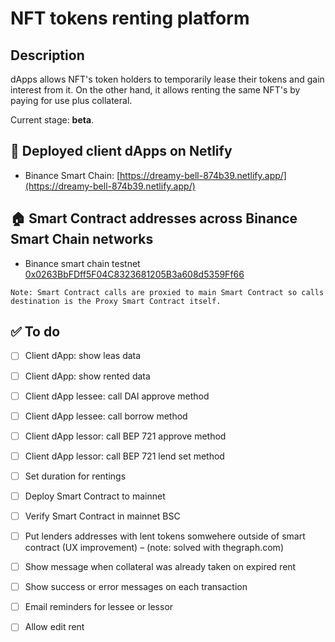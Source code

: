 # NFT tokens renting platform

##  Description

dApps allows NFT's token holders to temporarily lease their tokens and gain interest from it.
On the other hand, it allows renting the same NFT's by paying for use plus collateral.

Current stage: **beta**.

## 🏹 Deployed client dApps on Netlify
- Binance Smart Chain: [https://dreamy-bell-874b39.netlify.app/](https://dreamy-bell-874b39.netlify.app/)

## 🏠 Smart Contract addresses across Binance Smart Chain networks

- Binance smart chain testnet [0x0263BbFDff5F04C8323681205B3a608d5359Ff66](https://testnet.bscscan.com/address/0x0263BbFDff5F04C8323681205B3a608d5359Ff66)

```
Note: Smart Contract calls are proxied to main Smart Contract so calls destination is the Proxy Smart Contract itself.
```

## ✅ To do
- [ ] Client dApp: show leas data
- [ ] Client dApp: show rented data
- [ ] Client dApp lessee: call DAI approve method
- [ ] Client dApp lessee: call borrow method
- [ ] Client dApp lessor: call  BEP 721 approve method
- [ ] Client dApp lessor: call  BEP 721 lend set method
- [ ] Set duration for rentings
- [ ] Deploy Smart Contract to mainnet
- [ ] Verify Smart Contract in mainnet BSC
- [ ] Put lenders addresses with lent tokens somwehere outside of smart contract (UX improvement) – (note: solved with thegraph.com)
- [ ] Show message when collateral was already taken on expired rent
- [ ] Show success or error messages on each transaction
- [ ] Email reminders for lessee or lessor
- [ ] Allow edit rent




